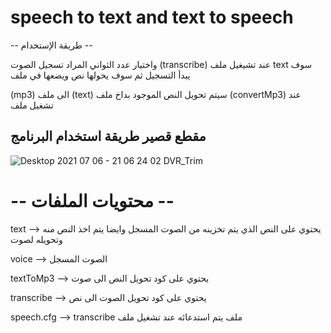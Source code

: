 # speech to text and text to speech

 -- طريقة الإستخدام --

 واختيار عدد الثواني المراد تسجيل الصوت (transcribe) عند تشيغيل ملف
text  سوف يبدأ التسجيل ثم سوف يحولها نص ويضعها في ملف  

(mp3) الى ملف (text) سيتم تحويل النص الموجود بداخ ملف (convertMp3) عند تشغيل ملف 

مقطع قصير طريقة استخدام البرنامج 
--

![Desktop 2021 07 06 - 21 06 24 02 DVR_Trim](https://user-images.githubusercontent.com/79781915/124661545-4e0cbc80-deb0-11eb-949d-05c88cc2bbd0.gif)

# -- محتويات الملفات --

text --> يحتوي على النص الذي يتم تخزينه من الصوت المسجل وايضا يتم اخذ النص منه وتحويله لصوت

voice --> الصوت المسجل

textToMp3 --> يحتوي على كود تحويل النص الى صوت

transcribe --> يحتوي على كود تحويل الصوت الى نص

speech.cfg --> transcribe ملف يتم استدعائه عند تشغيل ملف
